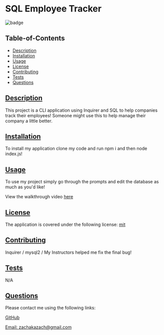 # SQL Employee Tracker

  ![badge](https://img.shields.io/badge/license-mit-blue)

  ## Table-of-Contents

  * [Description](#description)
  * [Installation](#installation)
  * [Usage](#usage)
  * [License](#license)
  * [Contributing](#contributing)
  * [Tests](#tests)
  * [Questions](#questions)
  
  ## [Description](#table-of-contents)

  This project is a CLI application using Inquirer and SQL to help companies track their employees! Someone might use this to help manage their company a little better.

  ## [Installation](#table-of-contents)

  To install my application clone my code and run npm i and then node index.js!

  ## [Usage](#table-of-contents)

  To use my project simply go through the prompts and edit the database as much as you'd like!

  View the walkthrough video [here](https://drive.google.com/file/d/146K7CqXebLIvxl4SZPQWAc1OnchrF9Mm/view)
  
  ## [License](#table-of-contents)
  The application is covered under the following license: [mit](https://choosealicense.com/licenses/mit)

  ## [Contributing](#table-of-contents)
  
  Inquirer / mysql2 / My Instructors helped me fix the final bug!

  ## [Tests](#table-of-contents)

  N/A

  ## [Questions](#table-of-contents)

  Please contact me using the following links:

  [GitHub](https://github.com/info-hazard)

  [Email: zachakazach@gmail.com](mailto:zachakazach@gmail.com)
